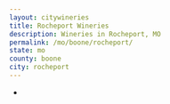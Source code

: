 ```yaml
---
layout: citywineries
title: Rocheport Wineries
description: Wineries in Rocheport, MO
permalink: /mo/boone/rocheport/
state: mo
county: boone
city: rocheport
---
```

-
